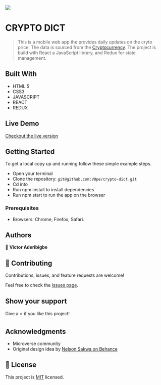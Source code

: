 ![](https://img.shields.io/badge/Microverse-blueviolet)

# CRYPTO DICT

> This is a mobile web app the provides daily updates on the cryto price. The data is sourced from the [Cryptocurrency](https://docs.coinapi.io/). The project is build with React a JavaScript library, and Redux for state management. 


## Built With

- HTML 5
- CSS3
- JAVASCRIPT
- REACT
- REDUX

## Live Demo

[Checkout the live version]()


## Getting Started
To get a local copy up and running follow these simple example steps.
- Open your terminal
- Clone the repository: `git@github.com:V0pe/crypto-dict.git`
- Cd into 
- Run npm install to install dependencies
- Run npm start to run the app on the browser

### Prerequisites
- Browsers: Chrome, Firefox, Safari.

## Authors

👤 **Victor Aderibigbe**

## 🤝 Contributing

Contributions, issues, and feature requests are welcome!

Feel free to check the [issues page](https://github.com/V0pe/crypto-dict/issues).


## Show your support

Give a ⭐️ if you like this project!


## Acknowledgments

- Microverse community
- Original design idea by [Nelson Sakwa on Behance](https://www.behance.net/gallery/31579789/Ballhead-App-%28Free-PSDs%29)


## 📝 License

This project is [MIT](./MIT.md) licensed.